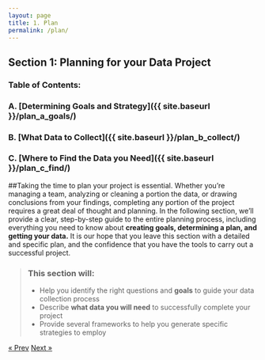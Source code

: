```yaml
---
layout: page
title: 1. Plan 
permalink: /plan/
---
```


## Section 1: Planning for your Data Project

### Table of Contents:
### A. [Determining Goals and Strategy]({{ site.baseurl }}/plan_a_goals/)
### B. [What Data to Collect]({{ site.baseurl }}/plan_b_collect/)
### C. [Where to Find the Data you Need]({{ site.baseurl }}/plan_c_find/)

##Taking the time to plan your project is essential. 
Whether you’re managing a team, analyzing or cleaning a portion the data, or drawing conclusions from your findings, completing any portion of the project requires a great deal of thought and planning. In the following section, we’ll provide a clear, step-by-step guide to the entire planning process, including everything you need to know about **creating goals, determining a plan, and getting your data.** It is our hope that you leave this section with a detailed and specific plan, and the confidence that you have the tools to carry out a successful project. 

>### This section will: 
>  * Help you identify the right questions and **goals** to guide your data collection process
>  * Describe **what data you will need** to successfully complete your project
>  * Provide several frameworks to help you generate specific strategies to employ

<!-- Pagination -->
<div class="pagination">
  <a class="pagination-item older" href="{{ site.baseurl }}/">&laquo; Prev</a>
  <a class="pagination-item newer" href="{{ site.baseurl }}/assess">Next &raquo;</a>
</div>
